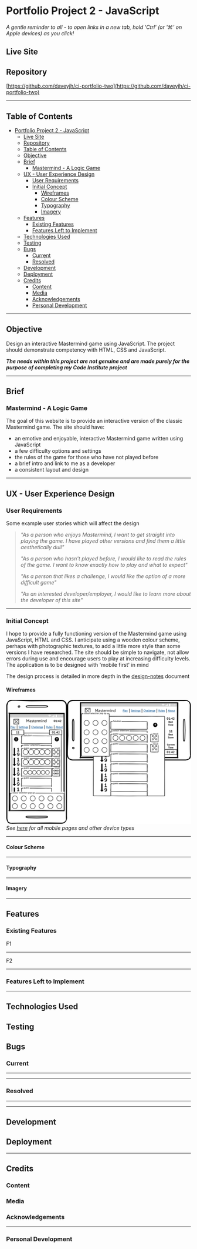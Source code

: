 # Portfolio Project 2 - JavaScript
<!-- ![Multiple Device Demo](./readme-content/images/multi-device.png) -->

*A gentle reminder to all - to open links in a new tab, hold 'Ctrl' (or '⌘' on Apple devices) as you click!*

## Live Site

<!-- [Mastermind - A Logic Game](https://daveyjh.github.io/ci-portfolio-two) -->
## Repository

[https://github.com/daveyjh/ci-portfolio-two](https://github.com/daveyjh/ci-portfolio-two)
***

## Table of Contents

- [Portfolio Project 2 - JavaScript](#portfolio-project-2---javascript)
  - [Live Site](#live-site)
  - [Repository](#repository)
  - [Table of Contents](#table-of-contents)
  - [Objective](#objective)
  - [Brief](#brief)
    - [Mastermind - A Logic Game](#mastermind---a-logic-game)
  - [UX - User Experience Design](#ux---user-experience-design)
    - [User Requirements](#user-requirements)
    - [Initial Concept](#initial-concept)
      - [Wireframes](#wireframes)
      - [Colour Scheme](#colour-scheme)
      - [Typography](#typography)
      - [Imagery](#imagery)
  - [Features](#features)
    - [Existing Features](#existing-features)
    - [Features Left to Implement](#features-left-to-implement)
  - [Technologies Used](#technologies-used)
  - [Testing](#testing)
  - [Bugs](#bugs)
    - [Current](#current)
    - [Resolved](#resolved)
  - [Development](#development)
  - [Deployment](#deployment)
  - [Credits](#credits)
    - [Content](#content)
    - [Media](#media)
    - [Acknowledgements](#acknowledgements)
    - [Personal Development](#personal-development)

***

## Objective

<!-- objective description here -->
Design an interactive Mastermind game using JavaScript. The project should demonstrate competency with HTML, CSS and JavaScript.

***The needs within this project are not genuine and are made purely for the purpose of completing my Code Institute project***

***

## Brief

### Mastermind - A Logic Game

<!-- brief description of goals and requirements -->
The goal of this website is to provide an interactive version of the classic Mastermind game. The site should have:

- an emotive and enjoyable, interactive Mastermind game written using JavaScript
- a few difficulty options and settings
- the rules of the game for those who have not played before
- a brief intro and link to me as a developer
- a consistent layout and design

***

## UX - User Experience Design

### User Requirements

Some example user stories which will affect the design

<!-- user stories here -->
> *"As a person who enjoys Mastermind, I want to get straight into playing the game. I have played other versions and find them a little aesthetically dull"*
>
> *"As a person who hasn't played before, I would like to read the rules of the game. I want to know exactly how to play and what to expect"*
>
> *"As a person that likes a challenge, I would like the option of a more difficult game"*
>
> *"As an interested developer/employer, I would like to learn more about the developer of this site"*

***

### Initial Concept

<!-- concept here -->
I hope to provide a fully functioning version of the Mastermind game using JavaScript, HTML and CSS. I anticipate using a wooden colour scheme, perhaps with photographic textures, to add a little more style than some versions I have researched. The site should be simple to navigate, not allow errors during use and encourage users to play at increasing difficulty levels. The application is to be designed with 'mobile first' in mind

The design process is detailed in more depth in the [design-notes](./readme-content/design-notes.md) document

#### Wireframes

<!-- wireframes here -->
![Mobile Home Wireframe](readme-content/images/mobile-game.png)
*See [here](./readme-content/wireframes.md) for all mobile pages and other device types*

***

#### Colour Scheme

<!-- colour scheme, remember to contrast check!!! -->

***

#### Typography

<!-- typography -->

***

#### Imagery

<!-- imagery -->

***

## Features

### Existing Features

<!-- - Feature 1 - allows users X to achieve Y, by having them fill out Z -->
<!-- 1. feature1
>*"User... **story quote**"*
- *explanation*-->
F1

***

<!-- - Feature 2 - allows users X to achieve Y, by having them fill out Z -->
<!-- 1. feature2
>*"User... **story quote**"*
- *explanation*
  ![imgName](imgURL)
-->
F2

***

### Features Left to Implement

<!-- features left to implement -->
<!-- 1. Explain desired feature 1
  - *Notes regarding feature*
  - Explanation of feature need etc. -->
<!-- 2. Explain desired feature 2
  - *Notes regarding feature*
  - Explanation of feature need etc. -->

***

## Technologies Used

<!-- tech used -->
<!-- - *[techNameOne](techURL)*
       - Description -->
<!-- - *[techNameTwo](techURL)*
       - Description -->

## Testing

<!-- explain testing
? item tested
? expected result
? how test was performed
? actual result
? differences
? action required
? re-test
- more detail and better format required compared with project 1
look at daisy's testing documentation and [webinar](https://us02web.zoom.us/rec/play/9FIKllHX2ZiQNFRhYPn_hBh_ZeA8964ZvIDLnhpKGAf1NLVc3_hBJ6zSL8Hv5Hx7ALnPtDmbg8CmFAs.YVsZ9LR_uI7OjEwH)-->

<!-- validation of html, css and script. -->
<!-- lighthouse testing -->

## Bugs

### Current

<!-- current bugs -->

<!-- - bugOne explanation

*notes on explanation* -->

***

<!-- - bugTwo explanation

*notes on explanation* -->

***

### Resolved

<!-- resolved bugs -->
<!-- 1. bugOne

![bugOneImg](bugOneImgURL)

*Commit - **[sha](commit link with highlighted lines)** - explanation of fix* -->

***

<!-- 1. bugTwo

![bugTwoImg](bugTwoImgURL)

*Commit - **[sha](commit link with highlighted lines)** - explanation of fix* -->

***

## Development

<!-- section missed in first project. 
!describe development process -->

## Deployment

<!-- !check this section, may need adjusting as using additional languages -->

<!-- **Github Pages**
- Navigate to the relevant GitHub Repository [here](github repo URL)
- Select "Settings" from the options below the name of the repository

![Settings Snip](./readme-content/images/github-settings.png)
- Select "Pages" from the left hand menu

![Pages Snip](./readme-content/images/pages-select.png)
- Select "Branch: main" as the source and leave the directory as "/(root)"

![Source Snip](./readme-content/images/pages-source.png)

- Click the Save button

- Take note of the URL provided

![URL Snip](./readme-content/images/pages-url.png)

- GitHub takes a short while to publish the page. The bar turns green if you refresh the pages tab and the page has been deployed

![Confirmed Deployment Snip](./readme-content/images/pages-deployed.png)
- Click the link or copy the URL to a browser to reach the deployed page
https://daveyjh.github.io/ci-portfolio-one-v4/

The site is now live and operational -->

***

## Credits

### Content

<!-- - the a comes from b -->
<!-- - the c comes from d -->

### Media

<!-- - the a comes from b -->
<!-- - the c comes from d -->

### Acknowledgements

<!-- - acknowledge a, found at [b](bURL), for c -->
<!-- - acknowledge d, found at [e](eURL), for f -->

***

### Personal Development

<!-- notes -->